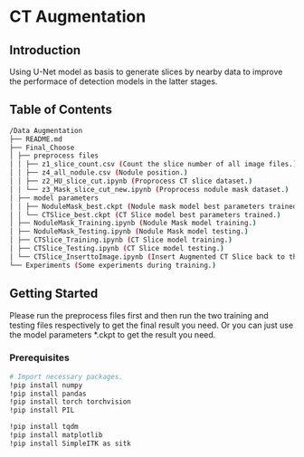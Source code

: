# CT Augmentation

## Introduction

Using U-Net model as basis to generate slices by nearby data to improve the performace of detection models in the latter stages.

## Table of Contents

```bash
/Data Augmentation
├── README.md
├── Final_Choose
│ ├── preprocess files
│ │ ├── z1_slice_count.csv (Count the slice number of all image files.)
│ │ ├── z4_all_nodule.csv (Nodule position.)
│ │ ├── z2_HU_slice_cut.ipynb (Proprocess CT slice dataset.)
│ │ └── z3_Mask_slice_cut_new.ipynb (Proprocess nodule mask dataset.)
│ ├── model parameters
│ │ ├── NoduleMask_best.ckpt (Nodule mask model best parameters trained.)
│ │ └── CTSlice_best.ckpt (CT Slice model best parameters trained.)
│ ├── NoduleMask_Training.ipynb (Nodule Mask model training.)
│ ├── NoduleMask_Testing.ipynb (Nodule Mask model testing.)
│ ├── CTSlice_Training.ipynb (CT Slice model training.)
│ ├── CTSlice_Testing.ipynb (CT Slice model testing.)
│ └── CTSlice_InserttoImage.ipynb (Insert Augmented CT Slice back to the original file.)
└── Experiments (Some experiments during training.)
```

## Getting Started

Please run the preprocess files first and then run the two training and testing files respectively to get the final result you need. Or you can just use the model parameters \*.ckpt to get the result you need.

### Prerequisites

```bash
# Import necessary packages.
!pip install numpy
!pip install pandas
!pip install torch torchvision
!pip install PIL

!pip install tqdm
!pip install matplotlib
!pip install SimpleITK as sitk
```
